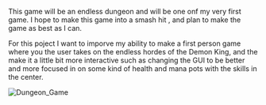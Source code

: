This game will be an endless dungeon and will be one onf my very first game. I hope to make this game into a smash hit , and plan to make the game as best as I can.

For this poject I want to imporve my ability to make a first person game where you the user takes on the endless hordes of the Demon King, and the make it a little bit more interactive such as  changing the GUI to be better and more focused in on some kind of health and mana pots with the skills in the center. 



![Dungeon_Game](https://github.com/user-attachments/assets/47b7704b-b390-45f6-a116-66cf94107e11)
